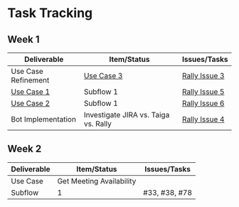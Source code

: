 # Task Tracking

## Week 1
Deliverable | Item/Status | Issues/Tasks
---|---|---
Use Case Refinement | [Use Case 3](https://github.ncsu.edu/oachary/CSC-510-Project/blob/master/Design/Design.md#use-case-3-backlog-grooming) | [Rally Issue 3](https://rally1.rallydev.com/#/165079587024ud/detail/defect/165459751216)
[Use Case 1](https://github.ncsu.edu/oachary/CSC-510-Project/blob/master/Design/Design.md#use-case-1-story-assignment) | Subflow 1 | [Rally Issue 5](https://rally1.rallydev.com/#/165079587024ud/detail/defect/165496922236)
[Use Case 2](https://github.ncsu.edu/oachary/CSC-510-Project/blob/master/Design/Design.md#use-case-2-status-updating) | Subflow 1 | [Rally Issue 6](https://rally1.rallydev.com/#/165079587024ud/detail/defect/165498134044)
Bot Implementation | Investigate JIRA vs. Taiga vs. Rally | [Rally Issue 4](https://rally1.rallydev.com/#/165079587024ud/detail/defect/165466766820)


## Week 2
Deliverable | Item/Status | Issues/Tasks
---|---|---
Use Case | Get Meeting Availability | 
Subflow | 1 | #33, #38, #78
